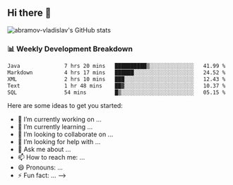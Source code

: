 ## Hi there 👋
![abramov-vladislav's GitHub stats](https://github-readme-stats.vercel.app/api?username=abramov-vladislav&theme=dark&show_icons=true)

### 📊 Weekly Development Breakdown

<!--START_SECTION:waka-->

```txt
Java              7 hrs 20 mins   ██████████▒░░░░░░░░░░░░░░   41.99 %
Markdown          4 hrs 17 mins   ██████░░░░░░░░░░░░░░░░░░░   24.52 %
XML               2 hrs 10 mins   ███░░░░░░░░░░░░░░░░░░░░░░   12.43 %
Text              1 hr 48 mins    ██▓░░░░░░░░░░░░░░░░░░░░░░   10.37 %
SQL               54 mins         █▒░░░░░░░░░░░░░░░░░░░░░░░   05.15 %
```

<!--END_SECTION:waka-->


Here are some ideas to get you started:

- 🔭 I’m currently working on ...
- 🌱 I’m currently learning ...
- 👯 I’m looking to collaborate on ...
- 🤔 I’m looking for help with ...
- 💬 Ask me about ...
- 📫 How to reach me: ...
- 😄 Pronouns: ...
- ⚡ Fun fact: ...
-->
